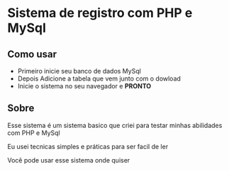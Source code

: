 # Sistema de registro com PHP e MySql

## Como usar

* Primeiro inicie seu banco de dados MySql
* Depois Adicione a tabela que vem junto com o dowload
* Inicie o sistema no seu navegador e __PRONTO__

## Sobre

Esse sistema é um sistema basico que criei para testar minhas abilidades com PHP e MySql

Eu usei tecnicas simples e práticas para ser facil de ler

Você pode usar esse sistema onde quiser
